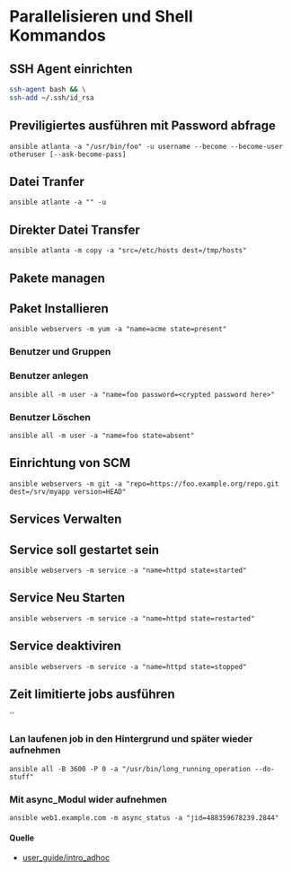# Parallelisieren und Shell Kommandos

## SSH Agent einrichten

```sh
ssh-agent bash && \
ssh-add ~/.ssh/id_rsa
```

## Previligiertes ausführen mit Password abfrage

`ansible atlanta -a "/usr/bin/foo" -u username --become --become-user otheruser [--ask-become-pass]`

## Datei Tranfer

`ansible atlante -a "" -u`

## Direkter Datei Transfer

`ansible atlanta -m copy -a "src=/etc/hosts dest=/tmp/hosts"`

## Pakete managen

## Paket Installieren

`ansible webservers -m yum -a "name=acme state=present"`

### Benutzer und Gruppen

### Benutzer anlegen

`ansible all -m user -a "name=foo password=<crypted password here>"`

### Benutzer Löschen

`ansible all -m user -a "name=foo state=absent"`

## Einrichtung von SCM

`ansible webservers -m git -a "repo=https://foo.example.org/repo.git dest=/srv/myapp version=HEAD"`

## Services Verwalten

## Service soll gestartet sein

`ansible webservers -m service -a "name=httpd state=started"`

## Service Neu Starten

`ansible webservers -m service -a "name=httpd state=restarted"`

## Service deaktiviren

`ansible webservers -m service -a "name=httpd state=stopped"`

## Zeit limitierte jobs ausführen

``

### Lan laufenen job in den Hintergrund und später wieder aufnehmen

`ansible all -B 3600 -P 0 -a "/usr/bin/long_running_operation --do-stuff"`

### Mit async_Modul wider aufnehmen

`ansible web1.example.com -m async_status -a "jid=488359678239.2844"`

#### Quelle

* [user_guide/intro_adhoc](https://docs.ansible.com/ansible/latest/user_guide/intro_adhoc.html)
